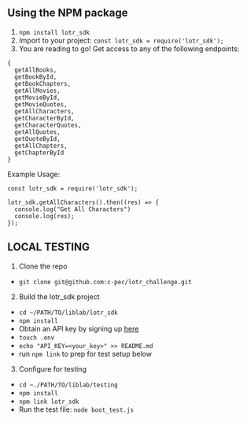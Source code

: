 
## Using the NPM package

1. `npm install lotr_sdk`
2. Import to your project:
	`const lotr_sdk = require('lotr_sdk');`
3. You are reading to go! Get access to any of the following endpoints:

```
{ 
  getAllBooks, 
  getBookById, 
  getBookChapters, 
  getAllMovies, 
  getMovieById, 
  getMovieQuotes,
  getAllCharacters,
  getCharacterById,
  getCharacterQuotes,
  getAllQuotes,
  getQuoteById,
  getAllChapters,
  getChapterById
}
```
Example Usage: 
```
const lotr_sdk = require('lotr_sdk');

lotr_sdk.getAllCharacters().then((res) => {
  console.log("Get All Characters")
  console.log(res);
});
```

## LOCAL TESTING

1. Clone the repo

- `git clone git@github.com:c-pec/lotr_challenge.git`

2. Build the lotr_sdk project
- `cd ~/PATH/TO/liblab/lotr_sdk`
- `npm install`
- Obtain an API key by signing up [here](https://the-one-api.dev/sign-up)
- `touch .env`
- `echo "API_KEY=<your_key>" >> README.md`
- run `npm link` to prep for test setup below

3. Configure for testing
- `cd ~./PATH/TO/liblab/testing`
- `npm install`
- `npm link lotr_sdk`
- Run the test file: `node boot_test.js`
